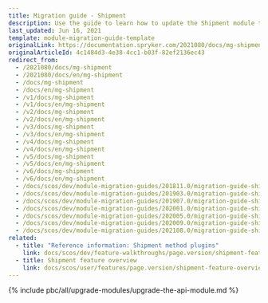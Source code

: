 ```yaml
---
title: Migration guide - Shipment
description: Use the guide to learn how to update the Shipment module to a newer version.
last_updated: Jun 16, 2021
template: module-migration-guide-template
originalLink: https://documentation.spryker.com/2021080/docs/mg-shipment
originalArticleId: 4c1484d3-4e38-4cc1-b03f-82ef2136ec43
redirect_from:
  - /2021080/docs/mg-shipment
  - /2021080/docs/en/mg-shipment
  - /docs/mg-shipment
  - /docs/en/mg-shipment
  - /v1/docs/mg-shipment
  - /v1/docs/en/mg-shipment
  - /v2/docs/mg-shipment
  - /v2/docs/en/mg-shipment
  - /v3/docs/mg-shipment
  - /v3/docs/en/mg-shipment
  - /v4/docs/mg-shipment
  - /v4/docs/en/mg-shipment
  - /v5/docs/mg-shipment
  - /v5/docs/en/mg-shipment
  - /v6/docs/mg-shipment
  - /v6/docs/en/mg-shipment
  - /docs/scos/dev/module-migration-guides/201811.0/migration-guide-shipment.html
  - /docs/scos/dev/module-migration-guides/201903.0/migration-guide-shipment.html
  - /docs/scos/dev/module-migration-guides/201907.0/migration-guide-shipment.html
  - /docs/scos/dev/module-migration-guides/202001.0/migration-guide-shipment.html
  - /docs/scos/dev/module-migration-guides/202005.0/migration-guide-shipment.html
  - /docs/scos/dev/module-migration-guides/202009.0/migration-guide-shipment.html
  - /docs/scos/dev/module-migration-guides/202108.0/migration-guide-shipment.html
related:
  - title: "Reference information: Shipment method plugins"
    link: docs/scos/dev/feature-walkthroughs/page.version/shipment-feature-walkthrough/reference-information-shipment-method-plugins.html
  - title: Shipment feature overview
    link: docs/scos/user/features/page.version/shipment-feature-overview.html
---
```


{% include pbc/all/upgrade-modules/upgrade-the-api-module.md %} <!-- To edit, see /_includes/pbc/all/upgrade-modules/upgrade-the-api-module.md -->
